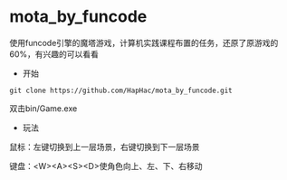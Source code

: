 # mota_by_funcode

使用funcode引擎的魔塔游戏，计算机实践课程布置的任务，还原了原游戏的60%，有兴趣的可以看看

* 开始
```
git clone https://github.com/HapHac/mota_by_funcode.git
```

双击bin/Game.exe

* 玩法

鼠标：左键切换到上一层场景，右键切换到下一层场景

键盘：\<W\>\<A\>\<S\>\<D\>使角色向上、左、下、右移动

